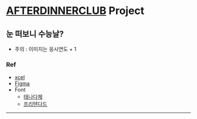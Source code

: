 # [AFTERDINNERCLUB](https://afterdinnerclub.kr/) Project

## 눈 떠보니 수능날?

- 주의 : 이미지는 응시연도 + 1

### Ref

- [xcel](https://docs.google.com/spreadsheets/d/1aDypjhLoux3P3KfMobptTFXYY1FOamRaCnNJraSRc-M/edit?gid=1426156298#gid=1426156298)
- [Figma](https://www.figma.com/design/8R35bzPzJ5oHDfVtdTbPps/2024_%EC%88%98%EB%8A%A5?node-id=0-1&t=ncwBQSe8VndqvBaN-1)
- Font
  - [태나다체](https://noonnu.cc/font_page/1042)
  - [프리텐다드](https://noonnu.cc/font_page/694)

---
